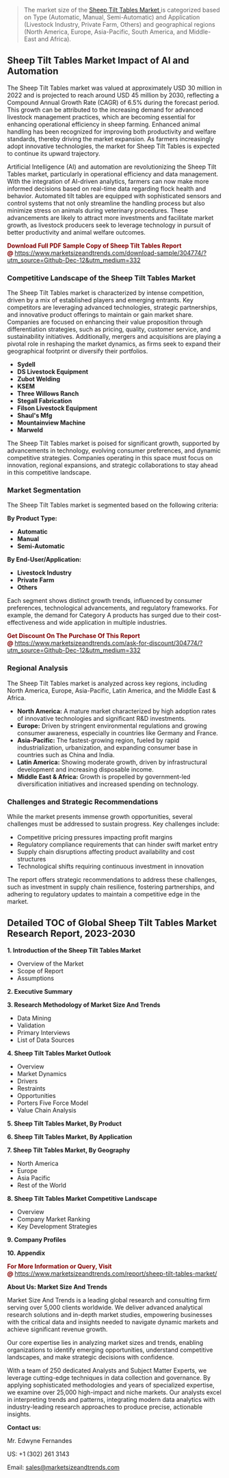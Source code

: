 <blockquote><p>The market size of the <a href="https://www.marketsizeandtrends.com/download-sample/304774/?utm_source=Github-Dec-12&amp;utm_medium=332" target="_blank">Sheep Tilt Tables Market </a>is categorized based on Type (Automatic, Manual, Semi-Automatic) and Application (Livestock Industry, Private Farm, Others) and geographical regions (North America, Europe, Asia-Pacific, South America, and Middle-East and Africa).</p></blockquote><p><h2>Sheep Tilt Tables Market Impact of AI and Automation</h2><p>The Sheep Tilt Tables market was valued at approximately USD 30 million in 2022 and is projected to reach around USD 45 million by 2030, reflecting a Compound Annual Growth Rate (CAGR) of 6.5% during the forecast period. This growth can be attributed to the increasing demand for advanced livestock management practices, which are becoming essential for enhancing operational efficiency in sheep farming. Enhanced animal handling has been recognized for improving both productivity and welfare standards, thereby driving the market expansion. As farmers increasingly adopt innovative technologies, the market for Sheep Tilt Tables is expected to continue its upward trajectory.</p><p>Artificial Intelligence (AI) and automation are revolutionizing the Sheep Tilt Tables market, particularly in operational efficiency and data management. With the integration of AI-driven analytics, farmers can now make more informed decisions based on real-time data regarding flock health and behavior. Automated tilt tables are equipped with sophisticated sensors and control systems that not only streamline the handling process but also minimize stress on animals during veterinary procedures. These advancements are likely to attract more investments and facilitate market growth, as livestock producers seek to leverage technology in pursuit of better productivity and animal welfare outcomes.</p></p><p><strong><span style="color: #800000;">Download Full PDF Sample Copy of Sheep Tilt Tables Report @</span>&nbsp;</strong><a href="https://www.marketsizeandtrends.com/download-sample/304774/?utm_source=Github-Dec-12&amp;utm_medium=332">https://www.marketsizeandtrends.com/download-sample/304774/?utm_source=Github-Dec-12&amp;utm_medium=332</a></p><h3>Competitive Landscape of the Sheep Tilt Tables Market</h3><p>The Sheep Tilt Tables market is characterized by intense competition, driven by a mix of established players and emerging entrants. Key competitors are leveraging advanced technologies, strategic partnerships, and innovative product offerings to maintain or gain market share. Companies are focused on enhancing their value proposition through differentiation strategies, such as pricing, quality, customer service, and sustainability initiatives. Additionally, mergers and acquisitions are playing a pivotal role in reshaping the market dynamics, as firms seek to expand their geographical footprint or diversify their portfolios.</p><p><strong><p><ul><li>Sydell </li><li> DS Livestock Equipment </li><li> Zubot Welding </li><li> KSEM </li><li> Three Willows Ranch </li><li> Stegall Fabrication </li><li> Filson Livestock Equipment </li><li> Shaul's Mfg </li><li> Mountainview Machine </li><li> Marweld</p></li></ul></p></strong></p><p>The Sheep Tilt Tables market is poised for significant growth, supported by advancements in technology, evolving consumer preferences, and dynamic competitive strategies. Companies operating in this space must focus on innovation, regional expansions, and strategic collaborations to stay ahead in this competitive landscape.</p><h3>Market Segmentation</h3><p>The Sheep Tilt Tables market is segmented based on the following criteria:</p><p><strong>By Product Type:</strong></p><p><strong><p><ul><li>Automatic </li><li> Manual </li><li> Semi-Automatic</p></li></ul></p></strong></p><p><strong>By End-User/Application:</strong></p><p><strong><p><ul><li>Livestock Industry </li><li> Private Farm </li><li> Others</p></li></ul></p></strong></p><p>Each segment shows distinct growth trends, influenced by consumer preferences, technological advancements, and regulatory frameworks. For example, the demand for Category A products has surged due to their cost-effectiveness and wide application in multiple industries.</p><p><strong><span style="color: #800000;">Get Discount On The Purchase Of This Report @&nbsp;</span></strong><a href="https://www.marketsizeandtrends.com/ask-for-discount/304774/?utm_source=Github-Dec-12&amp;utm_medium=332">https://www.marketsizeandtrends.com/ask-for-discount/304774/?utm_source=Github-Dec-12&amp;utm_medium=332</a></p><h3>Regional Analysis</h3><p>The Sheep Tilt Tables market is analyzed across key regions, including North America, Europe, Asia-Pacific, Latin America, and the Middle East &amp; Africa.</p><ul><li><strong>North America:</strong> A mature market characterized by high adoption rates of innovative technologies and significant R&amp;D investments.</li><li><strong>Europe:</strong> Driven by stringent environmental regulations and growing consumer awareness, especially in countries like Germany and France.</li><li><strong>Asia-Pacific:</strong> The fastest-growing region, fueled by rapid industrialization, urbanization, and expanding consumer base in countries such as China and India.</li><li><strong>Latin America:</strong> Showing moderate growth, driven by infrastructural development and increasing disposable income.</li><li><strong>Middle East &amp; Africa:</strong> Growth is propelled by government-led diversification initiatives and increased spending on technology.</li></ul><h3>Challenges and Strategic Recommendations</h3><p>While the market presents immense growth opportunities, several challenges must be addressed to sustain progress. Key challenges include:</p><ul><li>Competitive pricing pressures impacting profit margins</li><li>Regulatory compliance requirements that can hinder swift market entry</li><li>Supply chain disruptions affecting product availability and cost structures</li><li>Technological shifts requiring continuous investment in innovation</li></ul><p>The report offers strategic recommendations to address these challenges, such as investment in supply chain resilience, fostering partnerships, and adhering to regulatory updates to maintain a competitive edge in the market.</p><h2>Detailed TOC of Global Sheep Tilt Tables Market Research Report, 2023-2030</h2><p><strong>1. Introduction of the Sheep Tilt Tables Market</strong></p><ul><li>Overview of the Market</li><li>Scope of Report</li><li>Assumptions&nbsp;</li></ul><p><strong>2. Executive Summary</strong></p><p><strong>3. Research Methodology of <strong>Market Size And Trends</strong></strong></p><ul><li>Data Mining</li><li>Validation</li><li>Primary Interviews</li><li>List of Data Sources&nbsp;</li></ul><p><strong>4. Sheep Tilt Tables Market Outlook</strong></p><ul><li>Overview</li><li>Market Dynamics</li><li>Drivers</li><li>Restraints</li><li>Opportunities</li><li>Porters Five Force Model</li><li>Value Chain Analysis&nbsp;</li></ul><p><strong>5. Sheep Tilt Tables Market, By Product</strong></p><p><strong>6. Sheep Tilt Tables Market, By Application</strong></p><p><strong>7. Sheep Tilt Tables Market, By Geography</strong></p><ul><li>North America</li><li>Europe</li><li>Asia Pacific</li><li>Rest of the World&nbsp;</li></ul><p><strong>8. Sheep Tilt Tables Market Competitive Landscape</strong></p><ul><li>Overview</li><li>Company Market Ranking</li><li>Key Development Strategies&nbsp;</li></ul><p><strong>9. Company Profiles</strong></p><p><strong>10. Appendix</strong></p><p><strong><span style="color: #800000;">For More Information or Query, Visit @&nbsp;</span></strong><a href="https://www.marketsizeandtrends.com/report/sheep-tilt-tables-market/">https://www.marketsizeandtrends.com/report/sheep-tilt-tables-market/</a></p><p></p><p><strong>About Us:&nbsp;Market Size And Trends</strong></p><p>Market Size And Trends&nbsp;is a leading global research and consulting firm serving over 5,000 clients worldwide. We deliver advanced analytical research solutions and in-depth market studies, empowering businesses with the critical data and insights needed to navigate dynamic markets and achieve significant revenue growth.</p><p>Our core expertise lies in analyzing market sizes and trends, enabling organizations to identify emerging opportunities, understand competitive landscapes, and make strategic decisions with confidence.</p><p>With a team of 250 dedicated Analysts and Subject Matter Experts, we leverage cutting-edge techniques in data collection and governance. By applying sophisticated methodologies and years of specialized expertise, we examine over 25,000 high-impact and niche markets. Our analysts excel in interpreting trends and patterns, integrating modern data analytics with industry-leading research approaches to produce precise, actionable insights.</p><p><strong>Contact us:</strong></p><p>Mr. Edwyne Fernandes</p><p>US: +1 (302) 261 3143</p><p>Email: <a href="mailto:sales@marketsizeandtrends.com">sales@marketsizeandtrends.com</a>&nbsp;</p>
